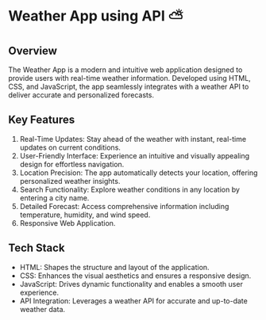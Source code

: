 # Weather App using API ⛅
## Overview
The Weather App is a modern and intuitive web application designed to provide users with real-time weather information. Developed using HTML, CSS, and JavaScript, the app seamlessly integrates with a weather API to deliver accurate and personalized forecasts.
## Key Features
1. Real-Time Updates: Stay ahead of the weather with instant, real-time updates on current conditions.
2. User-Friendly Interface: Experience an intuitive and visually appealing design for effortless navigation.
3. Location Precision: The app automatically detects your location, offering personalized weather insights.
4. Search Functionality: Explore weather conditions in any location by entering a city name.
5. Detailed Forecast: Access comprehensive information including temperature, humidity, and wind speed.
6. Responsive Web Application.

## Tech Stack
* HTML: Shapes the structure and layout of the application.
* CSS: Enhances the visual aesthetics and ensures a responsive design.
* JavaScript: Drives dynamic functionality and enables a smooth user experience.
* API Integration: Leverages a weather API for accurate and up-to-date weather data.
